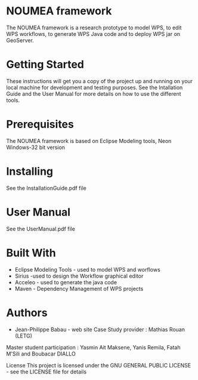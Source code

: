 # NOUMEA framework

The NOUMEA framework is a research prototype to model WPS, to edit WPS workflows, to generate WPS Java code and to deploy WPS jar on GeoServer.

# Getting Started
These instructions will get you a copy of the project up and running on your local machine for development and testing purposes. See the Intallation Guide and the User Manual for more details on how to use the different tools.

# Prerequisites
The NOUMEA framework is based on Eclipse Modeling tools, Neon Windows-32 bit version

# Installing
See the InstallationGuide.pdf file

#  User Manual
See the UserManual.pdf file

# Built With
* Eclipse Modeling Tools - used to model WPS and worflows
* Sirius -used to design the Workflow graphical editor
* Acceleo - used to generate the java code
* Maven - Dependency Management of WPS projects

# Authors
* Jean-Philippe Babau - web site
Case Study provider : Mathias Rouan (LETG)

Master student participation : Yasmin Ait Maksene, Yanis Remila, Fatah M'Sili and Boubacar DIALLO

License
This project is licensed under the GNU GENERAL PUBLIC LICENSE - see the LICENSE file for details
 
